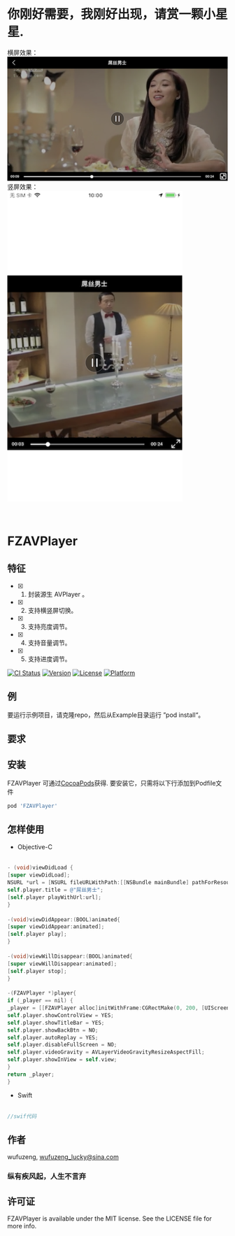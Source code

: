 
# 你刚好需要，我刚好出现，请赏一颗小星星.

<p align="center" >

</p>

横屏效果：
<br />
<img src="https://github.com/wufuzeng/FZAVPlayer/blob/master/Screenshots/example87.png" title="" float=left width = '1000px'>
<br />
竖屏效果：
<br />
<img src="https://github.com/wufuzeng/FZAVPlayer/blob/master/Screenshots/example88.png" title="" float=left width = '400px'>


<p align="center" >
<img src= ”图片路径" title="">
</p>


# FZAVPlayer
##  特征
- [x]  1.  封装源生 AVPlayer 。
- [x]  2.  支持横竖屏切换。
- [x]  3.  支持亮度调节。
- [x]  4.  支持音量调节。
- [x]  5.  支持进度调节。



[![CI Status](https://img.shields.io/travis/wufuzeng/FZAVPlayer.svg?style=flat)](https://travis-ci.org/wufuzeng/FZAVPlayer)
[![Version](https://img.shields.io/cocoapods/v/FZAVPlayer.svg?style=flat)](https://cocoapods.org/pods/FZAVPlayer)
[![License](https://img.shields.io/cocoapods/l/FZAVPlayer.svg?style=flat)](https://cocoapods.org/pods/FZAVPlayer)
[![Platform](https://img.shields.io/cocoapods/p/FZAVPlayer.svg?style=flat)](https://cocoapods.org/pods/FZAVPlayer)

## 例

要运行示例项目，请克隆repo，然后从Example目录运行 ”pod install“。

## 要求


## 安装

FZAVPlayer 可通过[CocoaPods](https://cocoapods.org)获得. 要安装它，只需将以下行添加到Podfile文件

```ruby
pod 'FZAVPlayer'
```

## 怎样使用

* Objective-C

```objective-c

- (void)viewDidLoad {
[super viewDidLoad];
NSURL *url = [NSURL fileURLWithPath:[[NSBundle mainBundle] pathForResource:@"Test"  ofType:@"mov"]];
self.player.title = @"屌丝男士";
[self.player playWithUrl:url];
}

-(void)viewDidAppear:(BOOL)animated{
[super viewDidAppear:animated];
[self.player play];
}

-(void)viewWillDisappear:(BOOL)animated{
[super viewWillDisappear:animated];
[self.player stop]; 
}

-(FZAVPlayer *)player{
if (_player == nil) {
_player = [[FZAVPlayer alloc]initWithFrame:CGRectMake(0, 200, [UIScreen  mainScreen].bounds.size.width, [UIScreen mainScreen].bounds.size.width)];
self.player.showControlView = YES;
self.player.showTitleBar = YES;
self.player.showBackBtn = NO;
self.player.autoReplay = YES;
self.player.disableFullScreen = NO;
self.player.videoGravity = AVLayerVideoGravityResizeAspectFill;
self.player.showInView = self.view;
}
return _player;
}

```

* Swift

```swift

//swif代码

```


## 作者

wufuzeng, wufuzeng_lucky@sina.com
### 纵有疾风起，人生不言弃

## 许可证

FZAVPlayer is available under the MIT license. See the LICENSE file for more info.
